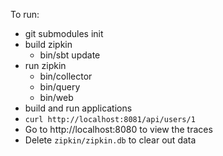 To run:
* git submodules init
* build zipkin
    * bin/sbt update
* run zipkin
    * bin/collector
    * bin/query
    * bin/web
* build and run applications
* `curl http://localhost:8081/api/users/1`
* Go to http://localhost:8080 to view the traces
* Delete `zipkin/zipkin.db` to clear out data

